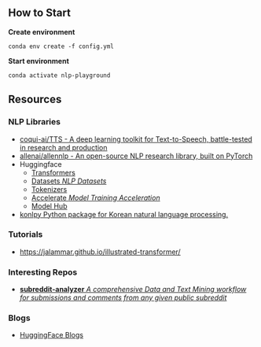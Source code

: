 ## How to Start

**Create environment**
```
conda env create -f config.yml
```

**Start environment**
```
conda activate nlp-playground
```

## Resources

### NLP Libraries
- [coqui-ai/TTS - A deep learning toolkit for Text-to-Speech, battle-tested in research and production](https://github.com/coqui-ai/TTS)
- [allenai/allennlp - An open-source NLP research library, built on PyTorch](https://github.com/allenai/allennlp)
- Huggingface
  - [Transformers](https://github.com/huggingface/transformers)
  - [Datasets _NLP Datasets_](https://github.com/huggingface/datasets)
  - [Tokenizers](https://github.com/huggingface/tokenizers)
  - [Accelerate _Model Training Acceleration_](https://github.com/huggingface/accelerate)
  - [Model Hub](https://huggingface.co/models)
- [konlpy Python package for Korean natural language processing. ](https://github.com/konlpy/konlpy)

### Tutorials
- https://jalammar.github.io/illustrated-transformer/


### Interesting Repos
- [**subreddit-analyzer** _A comprehensive Data and Text Mining workflow for submissions and comments from any given public subreddit_](https://github.com/PhantomInsights/subreddit-analyzer)


### Blogs
- [HuggingFace Blogs](https://huggingface.co/blog)

